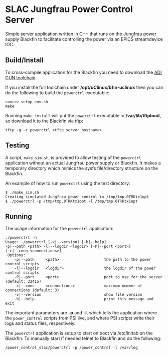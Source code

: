 # SLAC Jungfrau Power Control Server
Simple server application written in C++ that runs on the Jungfrau power supply
Blackfin to facilitate controlling the power via an EPICS streamdevice IOC.

## Build/Install

To cross-compile application for the Blackfin you need to download the
[ADI GUN toolchain](https://sourceforge.net/projects/adi-toolchain/).

If you install the full toolchain under __/opt/uClinux/bfin-uclinux__ then
you can do the following to build the `powerctrl` executable:
```
source setup_env.sh
make
```

Running `make install` will put the `powerctrl` executable in
__/var/lib/tftpboot__, so download it to the Blackfin via tftp:
```
tftp -g -r powerctrl <tftp_server_hostname>
```

## Testing 

A script, `make_sim.sh`, is provided to allow testing of the `powerctrl`
application without an actual Jungfrau power supply or Blackfin. It makes a
temporary directory which mimics the sysfs file/directory structure on the
Blackfin.

An example of how to run `powerctrl` using the test directory:
```
$ ./make_sim.sh 
Creating simulated Jungfrau power control in /tmp/tmp.0TRKtx1opt
$ ./powerctrl -p /tmp/tmp.0TRKtx1opt -l /tmp/tmp.0TRKtx1opt
```

## Running

The usage information for the `powerctrl` application:
```
./powerctrl -h
Usage: ./powerctrl [-v|--version] [-h|--help]
-p|--path <path> -l|--logdir <logdir> [-P|--port <port>]
[-c|--conn <connections>]
 Options:
    -p|--path     <path>                    the path to the power control scripts
    -l|--logdir   <logdir>                  the logdir of the power control scripts
    -P|--port     <port>                    port to use for the server (default: 32415)
    -c|--conn     <connections>             maximum number of connections (default: 3)
    -v|--version                            show file version
    -h|--help                               print this message and exit
```
The important parameters are __-p__ and __-l__, which tells the application
where the `power_control` scripts from PSI live, and where PSI scripts write
their logs and status files, respectively.

The `powerctrl` application is setup to start on boot via /etc/initab on the
Blackfin. To manually start if needed telnet to Blackfin and do the following:

```
/power_control_slac/powerctrl -p /power_control -l /var/log
```
